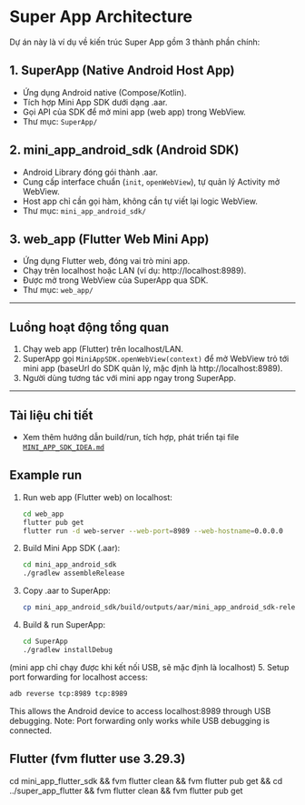# Super App Architecture

Dự án này là ví dụ về kiến trúc Super App gồm 3 thành phần chính:

## 1. SuperApp (Native Android Host App)
- Ứng dụng Android native (Compose/Kotlin).
- Tích hợp Mini App SDK dưới dạng .aar.
- Gọi API của SDK để mở mini app (web app) trong WebView.
- Thư mục: `SuperApp/`

## 2. mini_app_android_sdk (Android SDK)
- Android Library đóng gói thành .aar.
- Cung cấp interface chuẩn (`init`, `openWebView`), tự quản lý Activity mở WebView.
- Host app chỉ cần gọi hàm, không cần tự viết lại logic WebView.
- Thư mục: `mini_app_android_sdk/`

## 3. web_app (Flutter Web Mini App)
- Ứng dụng Flutter web, đóng vai trò mini app.
- Chạy trên localhost hoặc LAN (ví dụ: http://localhost:8989).
- Được mở trong WebView của SuperApp qua SDK.
- Thư mục: `web_app/`

---

## Luồng hoạt động tổng quan
1. Chạy web app (Flutter) trên localhost/LAN.
2. SuperApp gọi `MiniAppSDK.openWebView(context)` để mở WebView trỏ tới mini app (baseUrl do SDK quản lý, mặc định là http://localhost:8989).
3. Người dùng tương tác với mini app ngay trong SuperApp.

---

## Tài liệu chi tiết
- Xem thêm hướng dẫn build/run, tích hợp, phát triển tại file [`MINI_APP_SDK_IDEA.md`](./MINI_APP_SDK_IDEA.md) 

## Example run 
1. Run web app (Flutter web) on localhost:
   ```sh
   cd web_app
   flutter pub get
   flutter run -d web-server --web-port=8989 --web-hostname=0.0.0.0
   ```

2. Build Mini App SDK (.aar):
   ```sh
   cd mini_app_android_sdk
   ./gradlew assembleRelease
   ```

3. Copy .aar to SuperApp:
   ```sh
   cp mini_app_android_sdk/build/outputs/aar/mini_app_android_sdk-release.aar SuperApp/app/libs/
   ```

4. Build & run SuperApp:
   ```sh
   cd SuperApp
   ./gradlew installDebug
   ```
(mini app chỉ chạy được khi kết nối USB, sẽ mặc định là localhost)
5. Setup port forwarding for localhost access:
   ```sh
   adb reverse tcp:8989 tcp:8989
   ```
   This allows the Android device to access localhost:8989 through USB debugging.
   Note: Port forwarding only works while USB debugging is connected.

## Flutter (fvm flutter use 3.29.3)


cd mini_app_flutter_sdk && fvm flutter clean && fvm flutter pub get && cd ../super_app_flutter && fvm flutter clean && fvm flutter pub get
